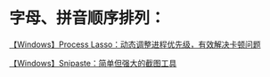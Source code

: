 # 字母、拼音顺序排列：

[【Windows】Process Lasso：动态调整进程优先级，有效解决卡顿问题](Software/【Windows】Process%20Lasso：动态调整进程优先级，有效解决卡顿问题.md)

[【Windows】Snipaste：简单但强大的截图工具](Software/【Windows】Snipaste：简单但强大的截图工具.md)
